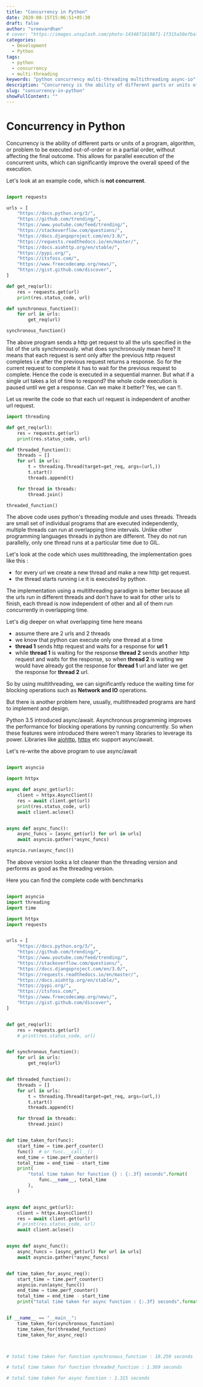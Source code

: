```yaml
---
title: "Concurrency in Python"
date: 2020-08-15T15:06:51+05:30
draft: false
author: "sreevardhan"
# cover: "https://images.unsplash.com/photo-1434871619871-1f315a50efba?ixlib=rb-1.2.1&ixid=eyJhcHBfaWQiOjEyMDd9&auto=format&fit=crop&w=1053&q=80"
categories:
  - Development
  - Python
tags:
  - python
  - concurrency
  - multi-threading
keywords: "python concurrency multi-threading multithreading async-io"
description: "Concurrency is the ability of different parts or units of a program, algorithm, or problem to be executed out-of-order or in a partial order, without affecting the final outcome. This allows for parallel execution of the concurrent units, which can significantly improve the overall speed of the execution."
slug: "concurrency-in-python"
showFullContent: ""
---
```


# Concurrency in Python

Concurrency is the ability of different parts or units of a program, algorithm, or problem to be executed out-of-order or in a partial order, without affecting the final outcome. This allows for parallel execution of the concurrent units, which can significantly improve the overall speed of the execution.

Let's look at an example code, which is **not concurrent**.

```python

import requests

urls = [
    "https://docs.python.org/3/",
    "https://github.com/trending/",
    "https://www.youtube.com/feed/trending/",
    "https://stackoverflow.com/questions/",
    "https://docs.djangoproject.com/en/3.0/",
    "https://requests.readthedocs.io/en/master/",
    "https://docs.aiohttp.org/en/stable/",
    "https://pypi.org/",
    "https://itsfoss.com/",
    "https://www.freecodecamp.org/news/",
    "https://gist.github.com/discover",
]

def get_req(url):
    res = requests.get(url)
    print(res.status_code, url)

def synchronous_function():
    for url in urls:
        get_req(url)

synchronous_function()

```

The above program sends a http get request to all the urls specified in the list of the urls synchronously.
what does synchronously mean here?
It means that each request is sent only after the previous http request completes i.e after the previous request returns a response. So for the current request to complete it has to wait for the previous request to complete. Hence the code is executed in a sequential manner. But what if a single url takes a lot of time to respond? the whole code execution is paused until we get a response. Can we make it better? Yes, we can !!.

Let us rewrite the code so that each url request is independent of another url request.

```python
import threading

def get_req(url):
    res = requests.get(url)
    print(res.status_code, url)

def threaded_function():
    threads = []
    for url in urls:
        t = threading.Thread(target=get_req, args=(url,))
        t.start()
        threads.append(t)

    for thread in threads:
        thread.join()

threaded_function()

```

The above code uses python's threading module and uses threads. Threads are small set of individual programs that are executed independently, multiple threads can run at overlapping time intervals. Unlike other programming languages threads in python are different. They do not run parallelly, only one thread runs at a particular time due to GIL.

Let's look at the code which uses multithreading, the implementation goes like this :

- for every url we create a new thread and make a new http get request.
- the thread starts running i.e it is executed by python.

The implementation using a multithreading paradigm is better because all the urls run in different threads and don't have to wait for other urls to finish, each thread is now independent of other and all of them run concurrently in overlapping time.

Let's dig deeper on what overlapping time here means

- assume there are 2 urls and 2 threads
- we know that python can execute only one thread at a time
- **thread 1** sends http request and waits for a response for **url 1**
- while **thread 1** is waiting for the response **thread 2** sends another http request and waits for the response, so when **thread 2** is waiting we would have already got the response for **thread 1** url and later we get the response for **thread 2** url.

So by using multithreading, we can significantly reduce the waiting time for blocking operations such as **Network and IO** operations.

But there is another problem here, usually, multithreaded programs are hard to implement and design.

Python 3.5 introduced async/await. Asynchronous programming improves the performance for blocking operations by running concurrently. So when these features were introduced there weren't many libraries to leverage its power. Libraries like [aiohttp](https://docs.aiohttp.org/en/stable/), [httpx](https://www.python-httpx.org/) etc support async/await.

Let's re-write the above program to use async/await

```python

import asyncio

import httpx

async def async_get(url):
    client = httpx.AsyncClient()
    res = await client.get(url)
    print(res.status_code, url)
    await client.aclose()


async def async_func():
    async_funcs = [async_get(url) for url in urls]
    await asyncio.gather(*async_funcs)

asyncio.run(async_func())
```

The above version looks a lot cleaner than the threading version and performs as good as the threading version.

Here you can find the complete code with benchmarks

```python

import asyncio
import threading
import time

import httpx
import requests


urls = [
    "https://docs.python.org/3/",
    "https://github.com/trending/",
    "https://www.youtube.com/feed/trending/",
    "https://stackoverflow.com/questions/",
    "https://docs.djangoproject.com/en/3.0/",
    "https://requests.readthedocs.io/en/master/",
    "https://docs.aiohttp.org/en/stable/",
    "https://pypi.org/",
    "https://itsfoss.com/",
    "https://www.freecodecamp.org/news/",
    "https://gist.github.com/discover",
]


def get_req(url):
    res = requests.get(url)
    # print(res.status_code, url)


def synchronous_function():
    for url in urls:
        get_req(url)


def threaded_function():
    threads = []
    for url in urls:
        t = threading.Thread(target=get_req, args=(url,))
        t.start()
        threads.append(t)

    for thread in threads:
        thread.join()


def time_taken_for(func):
    start_time = time.perf_counter()
    func()  # or func.__call__()
    end_time = time.perf_counter()
    total_time = end_time - start_time
    print(
        "total time taken for function {} : {:.3f} seconds".format(
            func.__name__, total_time
        ),
    )


async def async_get(url):
    client = httpx.AsyncClient()
    res = await client.get(url)
    # print(res.status_code, url)
    await client.aclose()


async def async_func():
    async_funcs = [async_get(url) for url in urls]
    await asyncio.gather(*async_funcs)


def time_taken_for_async_req():
    start_time = time.perf_counter()
    asyncio.run(async_func())
    end_time = time.perf_counter()
    total_time = end_time - start_time
    print("total time taken for async function : {:.3f} seconds".format(total_time),)


if __name__ == "__main__":
    time_taken_for(synchronous_function)
    time_taken_for(threaded_function)
    time_taken_for_async_req()



# total time taken for function synchronous_function : 10.250 seconds

# total time taken for function threaded_function : 1.369 seconds

# total time taken for async function : 1.315 seconds
```
